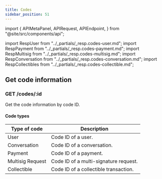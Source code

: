 ```yaml
---
title: Codes
sidebar_position: 51
---
```


import {
  APIMetaPanel,
  APIRequest,
  APIEndpoint,
} from "@site/src/components/api";

import RespUser from "../_partials/_resp.codes-user.md";
import RespPayment from "../_partials/_resp.codes-payment.md";
import RespMultisig from "../_partials/_resp.codes-multisig.md";
import RespConversation from "../_partials/_resp.codes-conversation.md";
import RespCollectibles from "../_partials/_resp.codes-collectible.md";

## Get code information

### GET /codes/:id

Get the code information by code ID.

<APIEndpoint url="/codes/:id" />

<APIMetaPanel scope="Public" />

<APIRequest
  title="Get code information"
  url="/codes/f32a5130-94eb-4f8b-bb46-5b3735c10999"
  isPublic="true"
/>

#### Code types

| Type of code            | Description                           |
| ----------------------- | ------------------------------------- |
| User                    | Code ID of a user.                    |
| Conversation            | Code ID of a conversation.            |
| Payment                 | Code ID of a payment.                 |
| Multisig Request        | Code ID of a multi-signature request. |
| Collectible             | Code ID of a collectible transaction. |


<RespUser />
<RespConversation />
<RespPayment />
<RespMultisig />
<RespCollectibles />
